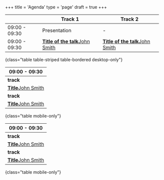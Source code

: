 +++
title = 'Agenda'
type = 'page'
draft = true
+++

|               | Track 1                                                  | Track 2                                                  |
|---------------|----------------------------------------------------------|----------------------------------------------------------|
| 09:00 - 09:30 | Presentation                                             | -                                                        |  
| 09:00 - 09:30 | [**Title of the talk**John Smith](/speakers/juana-smith) | [**Title of the talk**John Smith](/speakers/juana-smith) |
{class="table table-striped table-bordered desktop-only"}


| 09:00 - 09:30                                |
|----------------------------------------------|
| **track**                                    |
| [**Title**John Smith](/speakers/juana-smith) |
| **track**                                    |
| [**Title**John Smith](/speakers/juana-smith) |
{class="table mobile-only"}

| 09:00 - 09:30                                |
|----------------------------------------------|
| **track**                                    |
| [**Title**John Smith](/speakers/juana-smith) |
| **track**                                    |
| [**Title**John Smith](/speakers/juana-smith) |
{class="table mobile-only"}